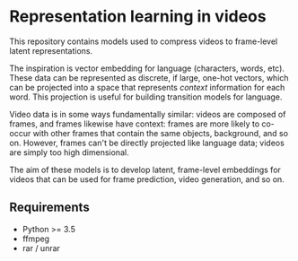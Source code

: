 # Representation learning in videos
This repository contains models used to compress videos to frame-level latent representations.

The inspiration is vector embedding for language (characters, words, etc). These data can be represented as discrete, if large, one-hot vectors, which can be projected into a space that represents *context* information for each word. This projection is useful for building transition models for language.

Video data is in some ways fundamentally similar: videos are composed of frames, and frames likewise have context: frames are more likely to co-occur with other frames that contain the same objects, background, and so on. However, frames can't be directly projected like language data; videos are simply too high dimensional.

The aim of these models is to develop latent, frame-level embeddings for videos that can be used for frame prediction, video generation, and so on.

## Requirements
- Python >= 3.5
- ffmpeg
- rar / unrar
